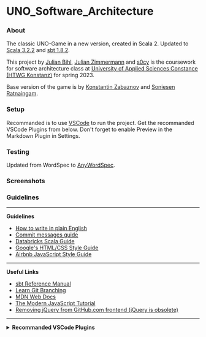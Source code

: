 # UNO_Software_Architecture


<!-- ![Logo](src/main/Pics/UNO-Logo.png) -->


### About

The classic UNO-Game in a new version, created in Scala 2. Updated to <a href="https://www.scala-lang.org/download/" target="_blank">Scala 3.2.2</a> and <a href="https://www.scala-sbt.org/" target="_blank">sbt 1.8.2</a>.

This project by <a href="https://github.com/ju391bihhtwgkn" target="_blank">Julian Bihl</a>, <a href="https://github.com/JeSuisUneLicorne" target="_blank">Julian Zimmermann</a> and <a href="https://github.com/s0cy" target="_blank">s0cy</a> is the coursework for software architecture class at [University of Applied Sciences Constance (HTWG Konstanz)](https://www.htwg-konstanz.de/) for spring 2023. <br />



Base version of the game is by [Konstantin Zabaznov](https://github.com/konstantinz001) and [Soniesen Ratnaingam](https://github.com/SoniRat). <br />


### Setup

Recommanded is to use <a href="https://code.visualstudio.com/" target="_blank">VSCode</a> to run the project. Get the recommanded VSCode Plugins from below. Don't forget to enable Preview in the Markdown Plugin in Settings.

### Testing

Updated from WordSpec to <a href="https://www.scalatest.org/scaladoc/3.2.0/org/scalatest/wordspec/AnyWordSpec.html" target="_blank">AnyWordSpec</a>.

### Screenshots


<!--TODO: add a couple of screenshots-->



### Guidelines

---

 <!-- <details> -->
  <summary> <b>Guidelines</b> </summary>
    <ul>
        <li><a href="https://www.plainenglish.co.uk/how-to-write-in-plain-english.html" target="_blank">How to write in plain English</a>  
        <li><a href="https://github.com/RomuloOliveira/commit-messages-guide" target="_blank">Commit messages guide</a>  
        <li><a href="https://github.com/databricks/scala-style-guide" target="_blank">Databricks Scala Guide</a>  
        <li><a href="https://google.github.io/styleguide/htmlcssguide.html" target="_blank">Google's HTML/CSS Style Guide</a>  
        <li><a href="https://github.com/airbnb/javascript" target="_blank">Airbnb JavaScript Style Guide</a>  
    </ul>
<!-- </details> -->

---
 <!-- <details> -->
  <summary> <b>Useful Links</b> </summary>
    <ul>
        <li> <a href="https://www.scala-sbt.org/1.x/docs/index.html" target="_blank">sbt Reference Manual</a>  
        <li> <a href="https://learngitbranching.js.org/" target="_blank">Learn Git Branching</a>  
        <li> <a href="https://developer.mozilla.org/en-US/" target="_blank">MDN Web Docs</a>  
        <li> <a href="https://javascript.info/" target="_blank">The Modern JavaScript Tutorial</a>  
        <li> <a href="https://github.blog/2018-09-06-removing-jquery-from-github-frontend/" target="_blank">Removing jQuery from GitHub.com frontend (jQuery is obsolete)</a>  
    </ul>
<!-- </details> -->

---
<details> 
  <summary> <b>Recommanded VSCode Plugins</b> </summary>
    <ul>
        <li>Sbt  
        <li>Scala Syntax (official)
        <li>Docker
        <li>Scala (Metals)
        <li> Markdown All in One
    </ul>
</details>
